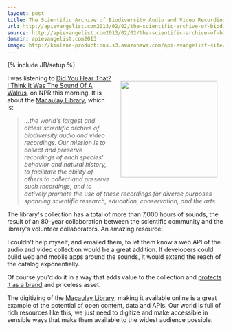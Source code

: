 ```yaml
---
layout: post
title: The Scientific Archive of Biodiversity Audio and Video Recordings Needs an API
url: http://apievangelist.com2013/02/02/the-scientific-archive-of-biodiversity-audio-and-video-recordings-needs-an-api/
source: http://apievangelist.com2013/02/02/the-scientific-archive-of-biodiversity-audio-and-video-recordings-needs-an-api/
domain: apievangelist.com2013
image: http://kinlane-productions.s3.amazonaws.com/api-evangelist-site/blog/The-Cornell-Lab-of-Ornithology-Macauay-Library.png
---
```

{% include JB/setup %}
<p><a href="http://macaulaylibrary.org/" target="_blank"><img style="padding: 15px;" src="https://s3.amazonaws.com/kinlane-productions/api-evangelist/macaulay-library/The-Cornell-Lab-of-Ornithology-Macauay-Library.png" alt="" width="225" align="right" /></a></p>
<p>I was listening to <a href="http://www.npr.org/2013/02/02/170849125/did-you-hear-that-i-think-it-was-the-sound-of-a-walrus" target="_blank">Did You Hear That? I Think It Was The Sound Of A Walrus</a>, on NPR this morning.  It is about the <a href="http://macaulaylibrary.org/" target="_blank">Macaulay Library</a>, which is:</p>
<blockquote><em>...the world's largest and oldest scientific archive of biodiversity audio and video recordings. Our mission is to collect and preserve recordings of each species' behavior and natural history, to facilitate the ability of others to collect and preserve such recordings, and to actively promote the use of these recordings for diverse purposes spanning scientific research, education, conservation, and the arts.</em></blockquote>
<p>The library's collection has a total of more than 7,000 hours of sounds, the result of an 80-year collaboration between the scientific community and the library's volunteer collaborators.  An amazing resource!</p>
<p>I couldn't help myself, and emailed them, to let them know a web API of the audio and video collection would be a great addition.  If developers could build web and mobile apps around the sounds, it would extend the reach of the catalog exponentially.</p>
<p>Of course you'd do it in a way that adds value to the collection and <a title="protect it as a brand" href="/2013/01/29/protecting-your-brand-with-api-branding-guidelines/">protects it as a brand</a> and priceless asset.</p>
<p>The digitizing of the <a href="http://macaulaylibrary.org/" target="_blank">Macaulay Library</a>, making it available online is a great example of the potential of open content, data and APIs.  Our world is full of rich resources like this, we just need to digitize and make accessible in sensible ways that make them available to the widest audience possible.</p>
